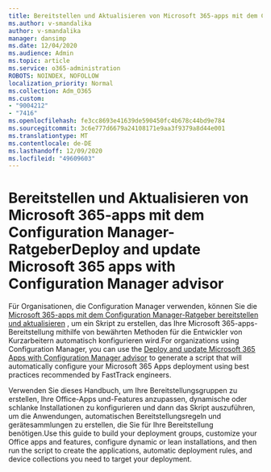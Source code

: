 ```yaml
---
title: Bereitstellen und Aktualisieren von Microsoft 365-apps mit dem Configuration Manager-Ratgeber
ms.author: v-smandalika
author: v-smandalika
manager: dansimp
ms.date: 12/04/2020
ms.audience: Admin
ms.topic: article
ms.service: o365-administration
ROBOTS: NOINDEX, NOFOLLOW
localization_priority: Normal
ms.collection: Adm_O365
ms.custom:
- "9004212"
- "7416"
ms.openlocfilehash: fe3cc8693e41639de590450fc4b678c44bd9e784
ms.sourcegitcommit: 3c6e777d6679a24108171e9aa3f9379a8d44e001
ms.translationtype: MT
ms.contentlocale: de-DE
ms.lasthandoff: 12/09/2020
ms.locfileid: "49609603"
---
```

# <a name="deploy-and-update-microsoft-365-apps-with-configuration-manager-advisor"></a><span data-ttu-id="4efcb-102">Bereitstellen und Aktualisieren von Microsoft 365-apps mit dem Configuration Manager-Ratgeber</span><span class="sxs-lookup"><span data-stu-id="4efcb-102">Deploy and update Microsoft 365 apps with Configuration Manager advisor</span></span>

<span data-ttu-id="4efcb-103">Für Organisationen, die Configuration Manager verwenden, können Sie die [Microsoft 365-apps mit dem Configuration Manager-Ratgeber bereitstellen und aktualisieren](https://admin.microsoft.com/adminportal/home#/oppinstall) , um ein Skript zu erstellen, das Ihre Microsoft 365-apps-Bereitstellung mithilfe von bewährten Methoden für die Entwickler von Kurzarbeitern automatisch konfigurieren wird.</span><span class="sxs-lookup"><span data-stu-id="4efcb-103">For organizations using Configuration Manager, you can use the [Deploy and update Microsoft 365 Apps with Configuration Manager advisor](https://admin.microsoft.com/adminportal/home#/oppinstall) to generate a script that will automatically configure your Microsoft 365 Apps deployment using best practices recommended by FastTrack engineers.</span></span>

<span data-ttu-id="4efcb-104">Verwenden Sie dieses Handbuch, um Ihre Bereitstellungsgruppen zu erstellen, Ihre Office-Apps und-Features anzupassen, dynamische oder schlanke Installationen zu konfigurieren und dann das Skript auszuführen, um die Anwendungen, automatischen Bereitstellungsregeln und gerätesammlungen zu erstellen, die Sie für Ihre Bereitstellung benötigen.</span><span class="sxs-lookup"><span data-stu-id="4efcb-104">Use this guide to build your deployment groups, customize your Office apps and features, configure dynamic or lean installations, and then run the script to create the applications, automatic deployment rules, and device collections you need to target your deployment.</span></span>
